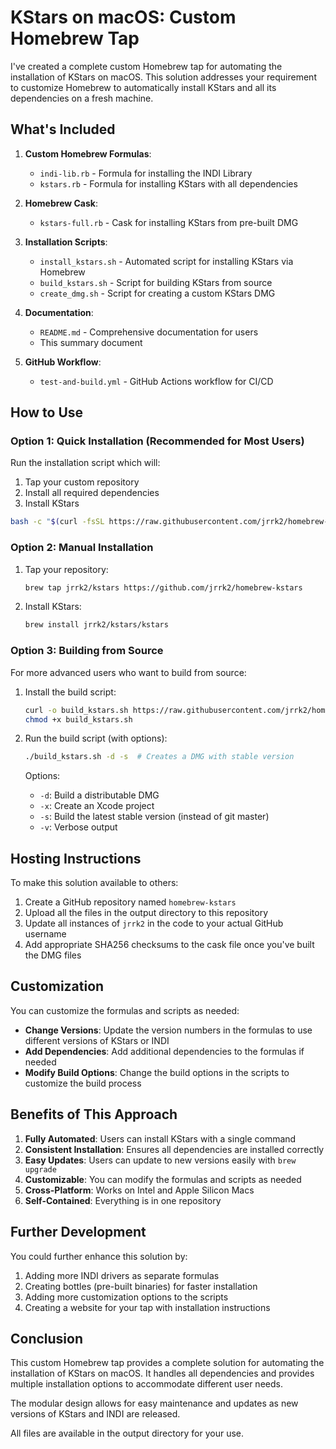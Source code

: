 # KStars on macOS: Custom Homebrew Tap

I've created a complete custom Homebrew tap for automating the installation of KStars on macOS. This solution addresses your requirement to customize Homebrew to automatically install KStars and all its dependencies on a fresh machine.

## What's Included

1. **Custom Homebrew Formulas**:
   - `indi-lib.rb` - Formula for installing the INDI Library
   - `kstars.rb` - Formula for installing KStars with all dependencies

2. **Homebrew Cask**:
   - `kstars-full.rb` - Cask for installing KStars from pre-built DMG

3. **Installation Scripts**:
   - `install_kstars.sh` - Automated script for installing KStars via Homebrew
   - `build_kstars.sh` - Script for building KStars from source
   - `create_dmg.sh` - Script for creating a custom KStars DMG

4. **Documentation**:
   - `README.md` - Comprehensive documentation for users
   - This summary document

5. **GitHub Workflow**:
   - `test-and-build.yml` - GitHub Actions workflow for CI/CD

## How to Use

### Option 1: Quick Installation (Recommended for Most Users)

Run the installation script which will:
1. Tap your custom repository
2. Install all required dependencies
3. Install KStars

```bash
bash -c "$(curl -fsSL https://raw.githubusercontent.com/jrrk2/homebrew-kstars/master/scripts/install_kstars.sh)"
```

### Option 2: Manual Installation

1. Tap your repository:
   ```bash
   brew tap jrrk2/kstars https://github.com/jrrk2/homebrew-kstars
   ```

2. Install KStars:
   ```bash
   brew install jrrk2/kstars/kstars
   ```

### Option 3: Building from Source

For more advanced users who want to build from source:

1. Install the build script:
   ```bash
   curl -o build_kstars.sh https://raw.githubusercontent.com/jrrk2/homebrew-kstars/master/scripts/build_kstars.sh
   chmod +x build_kstars.sh
   ```

2. Run the build script (with options):
   ```bash
   ./build_kstars.sh -d -s  # Creates a DMG with stable version
   ```

   Options:
   - `-d`: Build a distributable DMG
   - `-x`: Create an Xcode project
   - `-s`: Build the latest stable version (instead of git master)
   - `-v`: Verbose output

## Hosting Instructions

To make this solution available to others:

1. Create a GitHub repository named `homebrew-kstars`
2. Upload all the files in the output directory to this repository
3. Update all instances of `jrrk2` in the code to your actual GitHub username
4. Add appropriate SHA256 checksums to the cask file once you've built the DMG files

## Customization

You can customize the formulas and scripts as needed:

- **Change Versions**: Update the version numbers in the formulas to use different versions of KStars or INDI
- **Add Dependencies**: Add additional dependencies to the formulas if needed
- **Modify Build Options**: Change the build options in the scripts to customize the build process

## Benefits of This Approach

1. **Fully Automated**: Users can install KStars with a single command
2. **Consistent Installation**: Ensures all dependencies are installed correctly
3. **Easy Updates**: Users can update to new versions easily with `brew upgrade`
4. **Customizable**: You can modify the formulas and scripts as needed
5. **Cross-Platform**: Works on Intel and Apple Silicon Macs
6. **Self-Contained**: Everything is in one repository

## Further Development

You could further enhance this solution by:

1. Adding more INDI drivers as separate formulas
2. Creating bottles (pre-built binaries) for faster installation
3. Adding more customization options to the scripts
4. Creating a website for your tap with installation instructions

## Conclusion

This custom Homebrew tap provides a complete solution for automating the installation of KStars on macOS. It handles all dependencies and provides multiple installation options to accommodate different user needs.

The modular design allows for easy maintenance and updates as new versions of KStars and INDI are released.

All files are available in the output directory for your use.
